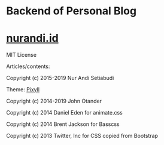 # Backend of Personal Blog
# [nurandi.id](nurandi.id)

MIT License

Articles/contents:

Copyright (c) 2015-2019 Nur Andi Setiabudi

Theme: [Pixyll](https://github.com/johnotander/pixyll)

Copyright (c) 2014-2019 John Otander

Copyright (c) 2014 Daniel Eden for animate.css

Copyright (c) 2014 Brent Jackson for Basscss

Copyright (c) 2013 Twitter, Inc for CSS copied from Bootstrap


